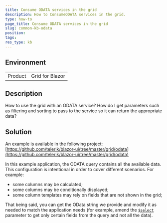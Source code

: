 ```yaml
---
title: Consume ODATA services in the grid
description: How to ConsumeODATA services in the grid.
type: how-to
page_title: Consume ODATA services in the grid
slug: common-kb-odata
position: 
tags: 
res_type: kb
---
```


## Environment

<table>
    <tbody>
        <tr>
            <td>Product</td>
            <td>Grid for Blazor</td>
        </tr>
    </tbody>
</table>


## Description

How to use the grid with an ODATA service? How do I get parameters such as filtering and sorting to pass to the service so it can return the appropriate data?


## Solution

An example is available in the following project: [https://github.com/telerik/blazor-ui/tree/master/grid/odata](https://github.com/telerik/blazor-ui/tree/master/grid/odata)

In this example application, the ODATA query contains all the available data. This configuration is intentional in order to cover different scenarios. For example:
* some columns may be calculated;
* some columns may be conditionally displayed;
* some column templates may rely on fields that are not shown in the grid;

That being said, you can get the OData string we provide and modify it as needed to match the application needs (for example, amend the [`$select`](https://www.odata.org/getting-started/basic-tutorial/#select) parameter to get only certain fields from the query and not all the data).
